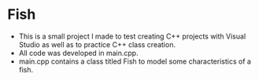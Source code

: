 # Fish

- This is a small project I made to test creating C++ projects with Visual Studio as well as to practice C++ class creation.
- All code was developed in main.cpp.
- main.cpp contains a class titled Fish to model some characteristics of a fish.